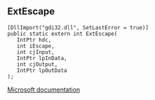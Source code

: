 ## ExtEscape

```
[DllImport("gdi32.dll", SetLastError = true)]
public static extern int ExtEscape(
   IntPtr hdc,
   int iEscape,
   int cjInput,
   IntPtr lpInData,
   int cjOutput,
   IntPtr lpOutData
);
```

[Microsoft documentation](https://docs.microsoft.com/en-us/windows/win32/api/wingdi/nf-wingdi-extescape)
